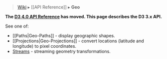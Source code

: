 > [Wiki](Home) ▸ [[API Reference]] ▸ **Geo**

**The [D3 4.0 API Reference](https://github.com/d3/d3/blob/master/API.md) has moved. This page describes the D3 3.x API.**

See one of:

* [[Paths|Geo-Paths]] - display geographic shapes.
* [[Projections|Geo-Projections]] - convert locations (latitude and longitude) to pixel coordinates.
* [Streams](Geo-Streams) - streaming geometry transformations.

